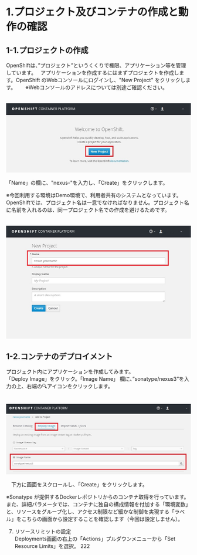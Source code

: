 # 1.プロジェクト及びコンテナの作成と動作の確認

## 1-1.プロジェクトの作成
 OpenShiftは、”プロジェクト”というくくりで権限、アプリケーション等を管理しています。  
 アプリケーションを作成するにはまずプロジェクトを作成します。OpenShift のWebコンソールにログインし、"New Project" をクリックします。  
　※Webコンソールのアドレスについては別途ご確認ください。

　　![project-new](./2-1-1.jpg)


「Name」の欄に、"nexus-<your name>"を入力し、「Create」をクリックします。

※今回利用する環境はDemo環境で、利用者共有のシステムとなっています。OpenShiftでは、プロジェクト名は一意でなければなりません。プロジェクト名に名前を入れるのは、同一プロジェクト名での作成を避けるためです。

　![project-name](./2-1-2.jpg)

## 1-2.コンテナのデプロイメント
プロジェクト内にアプリケーションを作成してみます。  
「Deploy Image」をクリック。「Image Name」 欄に、”sonatype/nexus3”を入力の上、右端の🔍アイコンをクリックします。

　![project-Deploy1](./2-2-1-2.jpg)

　下方に画面をスクロールし、「Create」をクリックします。

※Sonatype が提供するDockerレポジトリからのコンテナ取得を行っています。また、詳細パラメータでは、コンテナに独自の構成情報を付加する「環境変数」と、リソースをグループ化し、アクセス制限など細かな制御を実現する「ラベル」をこちらの画面から設定することを確認します（今回は設定しません）。




7. リソースリミットの設定  
Deployments画面の右上の「Actions」プルダウンメニューから「Set Resource Limits」を選択。
222
